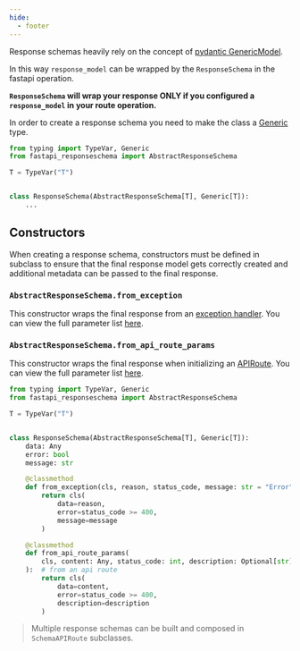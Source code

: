 ```yaml
---
hide:
  - footer
---
```

Response schemas heavily rely on the concept of [pydantic GenericModel](https://pydantic-docs.helpmanual.io/usage/models/#generic-models).

In this way `response_model` can be wrapped by the `ResponseSchema` in the fastapi operation.

**`ResponseSchema` will wrap your response ONLY if you configured a `response_model` in your route operation.**

In order to create a response schema you need to make the class a [Generic](https://docs.python.org/3.8/library/typing.html#generics) type. 
```py
from typing import TypeVar, Generic
from fastapi_responseschema import AbstractResponseSchema

T = TypeVar("T")


class ResponseSchema(AbstractResponseSchema[T], Generic[T]):
    ...
```

## Constructors
When creating a response schema, constructors must be defined in subclass to ensure that the final response model gets correctly created and additional metadata can be passed to the final response.

### `AbstractResponseSchema.from_exception`
This constructor wraps the final response from an [exception handler](https://fastapi.tiangolo.com/tutorial/handling-errors/#install-custom-exception-handlers).
You can view the full parameter list [here](/api/interfaces/#from_exception).

### `AbstractResponseSchema.from_api_route_params`
This constructor wraps the final response when initializing an [APIRoute](https://fastapi.tiangolo.com/advanced/custom-request-and-route/?h=apiroute).
You can view the full parameter list [here](/api/interfaces/#from_api_route_params).


```py
from typing import TypeVar, Generic
from fastapi_responseschema import AbstractResponseSchema

T = TypeVar("T")


class ResponseSchema(AbstractResponseSchema[T], Generic[T]):
    data: Any
    error: bool
    message: str

    @classmethod
    def from_exception(cls, reason, status_code, message: str = "Error", **others):  # from an exception handler 
        return cls(
            data=reason,
            error=status_code >= 400, 
            message=message
        )

    @classmethod
    def from_api_route_params(
        cls, content: Any, status_code: int, description: Optional[str] = None, **others
    ):  # from an api route
        return cls(
            data=content,
            error=status_code >= 400, 
            description=description
        )
```

> Multiple response schemas can be built and composed in `SchemaAPIRoute` subclasses.